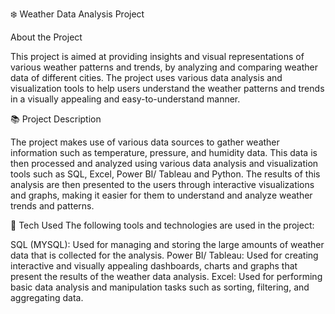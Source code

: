 ❄️ Weather Data Analysis Project

About the Project

This project is aimed at providing insights and visual representations of various weather patterns and trends, by analyzing and comparing weather data of different cities. The project uses various data analysis and visualization tools to help users understand the weather patterns and trends in a visually appealing and easy-to-understand manner.

📚 Project Description

The project makes use of various data sources to gather weather information such as temperature, pressure, and humidity data. This data is then processed and analyzed using various data analysis and visualization tools such as SQL, Excel, Power BI/ Tableau and Python. The results of this analysis are then presented to the users through interactive visualizations and graphs, making it easier for them to understand and analyze weather trends and patterns.


📲 Tech Used
The following tools and technologies are used in the project:

SQL (MYSQL):
Used for managing and storing the large amounts of weather data that is collected for the analysis.
Power BI/ Tableau:
Used for creating interactive and visually appealing dashboards, charts and graphs that present the results of the weather data analysis.
Excel:
Used for performing basic data analysis and manipulation tasks such as sorting, filtering, and aggregating data.

